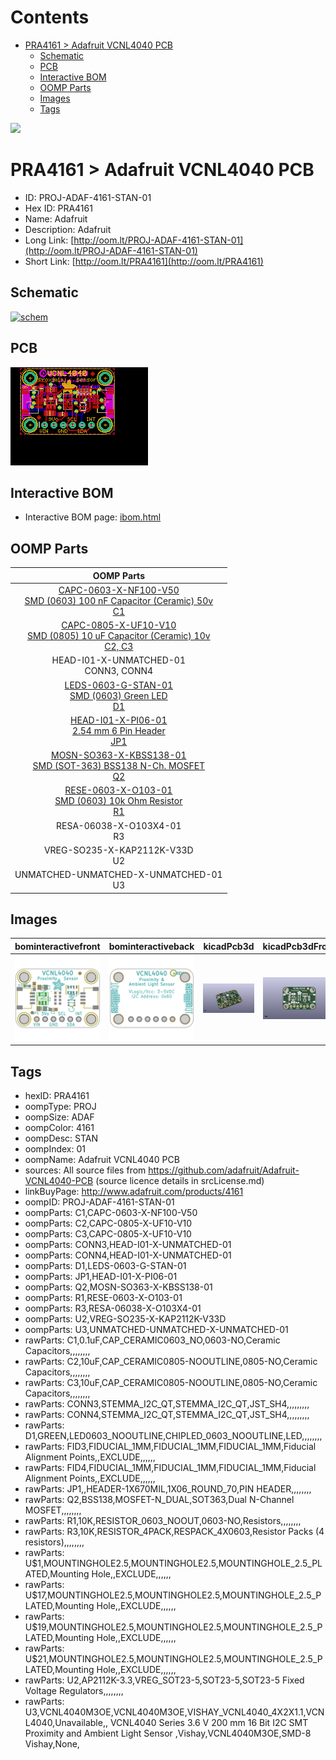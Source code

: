 



Contents
========

* [PRA4161 > Adafruit VCNL4040 PCB](#pra4161--adafruit-vcnl4040-pcb)
	* [Schematic](#schematic)
	* [PCB](#pcb)
	* [Interactive BOM](#interactive-bom)
	* [OOMP Parts](#oomp-parts)
	* [Images](#images)
	* [Tags](#tags)
  
![][im]
# PRA4161 > Adafruit VCNL4040 PCB

- ID: PROJ-ADAF-4161-STAN-01
- Hex ID: PRA4161
- Name: Adafruit
- Description: Adafruit
- Long Link: [http://oom.lt/PROJ-ADAF-4161-STAN-01](http://oom.lt/PROJ-ADAF-4161-STAN-01)
- Short Link: [http://oom.lt/PRA4161](http://oom.lt/PRA4161)

## Schematic
  
[![schem](eagleSchemImage.png)](eagleSchemImage.png)
## PCB
  
[![pcb](eagleImage.png)](eagleImage.png)
## Interactive BOM

- Interactive BOM page: [ibom.html](https://htmlpreview.github.io/?https://github.com/oomlout/oomlout_OOMP_projects/blob/main/PROJ-ADAF-4161-STAN-01/kicad/bom/ibom.html)

## OOMP Parts
  

|OOMP Parts|
| :---: |
|[CAPC-0603-X-NF100-V50<br> SMD (0603) 100 nF Capacitor (Ceramic) 50v<br> C1](https://github.com/oomlout/oomlout_OOMP_parts/tree/main/CAPC-0603-X-NF100-V50/)|
|[CAPC-0805-X-UF10-V10<br> SMD (0805) 10 uF Capacitor (Ceramic) 10v<br> C2, C3](https://github.com/oomlout/oomlout_OOMP_parts/tree/main/CAPC-0805-X-UF10-V10/)|
|HEAD-I01-X-UNMATCHED-01<BR>CONN3, CONN4|
|[LEDS-0603-G-STAN-01<br> SMD (0603) Green LED<br> D1](https://github.com/oomlout/oomlout_OOMP_parts/tree/main/LEDS-0603-G-STAN-01/)|
|[HEAD-I01-X-PI06-01<br> 2.54 mm 6 Pin Header<br> JP1](https://github.com/oomlout/oomlout_OOMP_parts/tree/main/HEAD-I01-X-PI06-01/)|
|[MOSN-SO363-X-KBSS138-01<br> SMD (SOT-363) BSS138 N-Ch. MOSFET<br> Q2](https://github.com/oomlout/oomlout_OOMP_parts/tree/main/MOSN-SO363-X-KBSS138-01/)|
|[RESE-0603-X-O103-01<br> SMD (0603) 10k Ohm Resistor<br> R1](https://github.com/oomlout/oomlout_OOMP_parts/tree/main/RESE-0603-X-O103-01/)|
|RESA-06038-X-O103X4-01<BR>R3|
|VREG-SO235-X-KAP2112K-V33D<BR>U2|
|UNMATCHED-UNMATCHED-X-UNMATCHED-01<BR>U3|

## Images
  
  

|bominteractivefront|bominteractiveback|kicadPcb3d|kicadPcb3dFront|kicadPcb3dBack|eagleImage|eagleSchemImage|pcbdraw|pcbdrawback|
| :---: | :---: | :---: | :---: | :---: | :---: | :---: | :---: | :---: |
|[![bominteractivefront](bomFront_140.png)](bomFront.png)|[![bominteractiveback](bomBack_140.png)](bomBack.png)|[![kicadPcb3d](kicadPcb3d_140.png)](kicadPcb3d.png)|[![kicadPcb3dFront](kicadPcb3dFront_140.png)](kicadPcb3dFront.png)|[![kicadPcb3dBack](kicadPcb3dBack_140.png)](kicadPcb3dBack.png)|[![eagleImage](eagleImage_140.png)](eagleImage.png)|[![eagleSchemImage](eagleSchemImage_140.png)](eagleSchemImage.png)|[![pcbdraw](pcbdraw_140.png)](pcbdraw.png)|[![pcbdrawback](pcbdrawBack_140.png)](pcbdrawBack.png)|

## Tags

- hexID: PRA4161
- oompType: PROJ
- oompSize: ADAF
- oompColor: 4161
- oompDesc: STAN
- oompIndex: 01
- oompName: Adafruit VCNL4040 PCB
- sources: All source files from https://github.com/adafruit/Adafruit-VCNL4040-PCB (source licence details in srcLicense.md)
- linkBuyPage: http://www.adafruit.com/products/4161
- oompID: PROJ-ADAF-4161-STAN-01
- oompParts: C1,CAPC-0603-X-NF100-V50
- oompParts: C2,CAPC-0805-X-UF10-V10
- oompParts: C3,CAPC-0805-X-UF10-V10
- oompParts: CONN3,HEAD-I01-X-UNMATCHED-01
- oompParts: CONN4,HEAD-I01-X-UNMATCHED-01
- oompParts: D1,LEDS-0603-G-STAN-01
- oompParts: JP1,HEAD-I01-X-PI06-01
- oompParts: Q2,MOSN-SO363-X-KBSS138-01
- oompParts: R1,RESE-0603-X-O103-01
- oompParts: R3,RESA-06038-X-O103X4-01
- oompParts: U2,VREG-SO235-X-KAP2112K-V33D
- oompParts: U3,UNMATCHED-UNMATCHED-X-UNMATCHED-01
- rawParts: C1,0.1uF,CAP_CERAMIC0603_NO,0603-NO,Ceramic Capacitors,,,,,,,,
- rawParts: C2,10uF,CAP_CERAMIC0805-NOOUTLINE,0805-NO,Ceramic Capacitors,,,,,,,,
- rawParts: C3,10uF,CAP_CERAMIC0805-NOOUTLINE,0805-NO,Ceramic Capacitors,,,,,,,,
- rawParts: CONN3,STEMMA_I2C_QT,STEMMA_I2C_QT,JST_SH4,,,,,,,,,
- rawParts: CONN4,STEMMA_I2C_QT,STEMMA_I2C_QT,JST_SH4,,,,,,,,,
- rawParts: D1,GREEN,LED0603_NOOUTLINE,CHIPLED_0603_NOOUTLINE,LED,,,,,,,,
- rawParts: FID3,FIDUCIAL_1MM,FIDUCIAL_1MM,FIDUCIAL_1MM,Fiducial Alignment Points,,EXCLUDE,,,,,,
- rawParts: FID4,FIDUCIAL_1MM,FIDUCIAL_1MM,FIDUCIAL_1MM,Fiducial Alignment Points,,EXCLUDE,,,,,,
- rawParts: JP1,,HEADER-1X670MIL,1X06_ROUND_70,PIN HEADER,,,,,,,,
- rawParts: Q2,BSS138,MOSFET-N_DUAL,SOT363,Dual N-Channel MOSFET,,,,,,,,
- rawParts: R1,10K,RESISTOR_0603_NOOUT,0603-NO,Resistors,,,,,,,,
- rawParts: R3,10K,RESISTOR_4PACK,RESPACK_4X0603,Resistor Packs (4 resistors),,,,,,,,
- rawParts: U$1,MOUNTINGHOLE2.5,MOUNTINGHOLE2.5,MOUNTINGHOLE_2.5_PLATED,Mounting Hole,,EXCLUDE,,,,,,
- rawParts: U$17,MOUNTINGHOLE2.5,MOUNTINGHOLE2.5,MOUNTINGHOLE_2.5_PLATED,Mounting Hole,,EXCLUDE,,,,,,
- rawParts: U$19,MOUNTINGHOLE2.5,MOUNTINGHOLE2.5,MOUNTINGHOLE_2.5_PLATED,Mounting Hole,,EXCLUDE,,,,,,
- rawParts: U$21,MOUNTINGHOLE2.5,MOUNTINGHOLE2.5,MOUNTINGHOLE_2.5_PLATED,Mounting Hole,,EXCLUDE,,,,,,
- rawParts: U2,AP2112K-3.3,VREG_SOT23-5,SOT23-5,SOT23-5 Fixed Voltage Regulators,,,,,,,,
- rawParts: U3,VCNL4040M3OE,VCNL4040M3OE,VISHAY_VCNL4040_4X2X1.1,VCNL4040,Unavailable,, VCNL4040 Series 3.6 V 200 mm 16 Bit I2C SMT Proximity and Ambient Light Sensor ,Vishay,VCNL4040M3OE,SMD-8 Vishay,None,



[im]: kicadPcb3d_450.png
